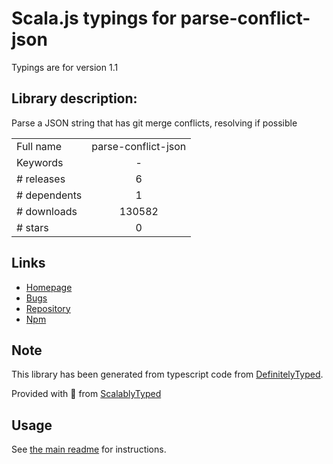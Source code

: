 
# Scala.js typings for parse-conflict-json

Typings are for version 1.1

## Library description:
Parse a JSON string that has git merge conflicts, resolving if possible

|                    |                 |
| ------------------ | :-------------: |
| Full name          | parse-conflict-json |
| Keywords           | - |
| # releases         | 6 |
| # dependents       | 1 |
| # downloads        | 130582 |
| # stars            | 0 |

## Links
- [Homepage](https://github.com/npm/parse-conflict-json#readme)
- [Bugs](https://github.com/npm/parse-conflict-json/issues)
- [Repository](https://github.com/npm/parse-conflict-json)
- [Npm](https://www.npmjs.com/package/parse-conflict-json)
    


## Note
This library has been generated from typescript code from [DefinitelyTyped](https://definitelytyped.org).

Provided with :purple_heart: from [ScalablyTyped](https://github.com/oyvindberg/ScalablyTyped)

## Usage
See [the main readme](../../readme.md) for instructions.


